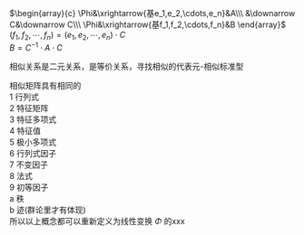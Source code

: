  $\begin{array}{c}    
\Phi&\xrightarrow{基e_1,e_2,\cdots,e_n}&A\\\    
&\downarrow C&\downarrow C\\\    
\Phi&\xrightarrow{基f_1,f_2,\cdots,f_n}&B    
\end{array}$     
 $(f_1,f_2,\cdots,f_n)=(e_1,e_2,\cdots,e_n)\cdot C$     
 $B=C^{-1}\cdot A\cdot C$     
    
相似关系是二元关系，是等价关系，寻找相似的代表元-相似标准型    
    
相似矩阵具有相同的    
1 行列式    
2 特征矩阵    
3 特征多项式    
4 特征值    
5 极小多项式    
6 行列式因子    
7 不变因子    
8 法式    
9 初等因子    
a 秩    
b 迹(群论里才有体现)    
所以以上概念都可以重新定义为线性变换 $\Phi$ 的xxx    
